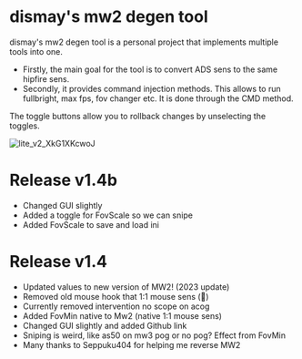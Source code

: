 # dismay's mw2 degen tool

dismay's mw2 degen tool is a personal project that implements multiple tools into one.

- Firstly, the main goal for the tool is to convert ADS sens to the same hipfire sens. 
- Secondly, it provides command injection methods. This allows to run fullbright, max fps, fov changer etc. It is done through the CMD method.

The toggle buttons allow you to rollback changes by unselecting the toggles.

![lite_v2_XkG1XKcwoJ](https://github.com/Devilish-Trio/mw2degentool/assets/93299449/79806b14-fe77-4df0-972e-0e852e787db5)


# Release v1.4b
- Changed GUI slightly
- Added a toggle for FovScale so we can snipe
- Added FovScale to save and load ini
# Release v1.4
- Updated values to new version of MW2! (2023 update)
- Removed old mouse hook that 1:1 mouse sens (🤮)
- Currently removed intervention no scope on acog
- Added FovMin native to Mw2 (native 1:1 mouse sens)
- Changed GUI slightly and added Github link
- Sniping is weird, like as50 on mw3 pog or no pog? Effect from FovMin
- Many thanks to Seppuku404 for helping me reverse MW2
